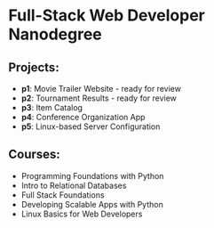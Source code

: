 # Full-Stack Web Developer Nanodegree

## Projects:
- **p1**: Movie Trailer Website - ready for review
- **p2**: Tournament Results - ready for review
- **p3**: Item Catalog
- **p4**: Conference Organization App
- **p5**: Linux-based Server Configuration

## Courses:
- Programming Foundations with Python
- Intro to Relational Databases
- Full Stack Foundations
- Developing Scalable Apps with Python
- Linux Basics for Web Developers